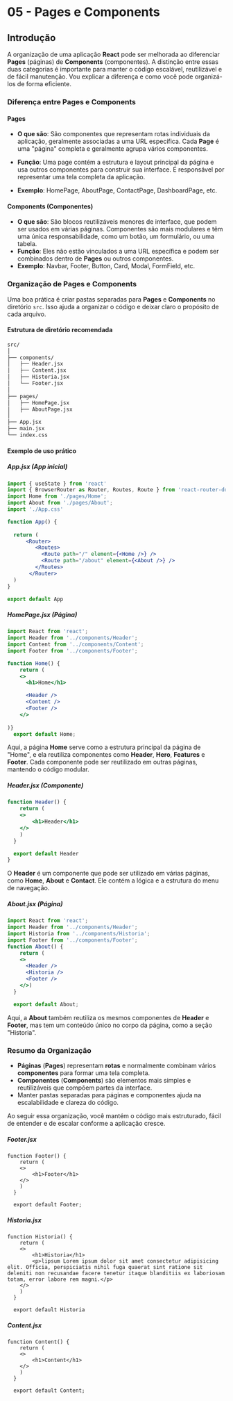 # 05 - Pages e Components

## Introdução

A organização de uma aplicação **React** pode ser melhorada ao diferenciar **Pages** (páginas) de **Components** (componentes). A distinção entre essas duas categorias é importante para manter o código escalável, reutilizável e de fácil manutenção. Vou explicar a diferença e como você pode organizá-los de forma eficiente.

### Diferença entre **Pages** e **Components**

#### **Pages**

- **O que são**: São componentes que representam rotas individuais da aplicação, geralmente associadas a uma URL específica. Cada **Page** é uma "página" completa e geralmente agrupa vários componentes.

- **Função**: Uma page contém a estrutura e layout principal da página e usa outros componentes para construir sua interface. É responsável por representar uma tela completa da aplicação.
- **Exemplo**: HomePage, AboutPage, ContactPage, DashboardPage, etc.

#### **Components (Componentes)**

- **O que são**: São blocos reutilizáveis menores de interface, que podem ser usados em várias páginas. Componentes são mais modulares e têm uma única responsabilidade, como um botão, um formulário, ou uma tabela.
- **Função**: Eles não estão vinculados a uma URL específica e podem ser combinados dentro de **Pages** ou outros componentes.
- **Exemplo**: Navbar, Footer, Button, Card, Modal, FormField, etc.

### Organização de **Pages** e **Components**

Uma boa prática é criar pastas separadas para **Pages** e **Components** no diretório `src`. Isso ajuda a organizar o código e deixar claro o propósito de cada arquivo.

#### Estrutura de diretório recomendada

```bash
src/
│
├── components/
│   ├── Header.jsx
│   ├── Content.jsx
│   ├── Historia.jsx
│   └── Footer.jsx
│
├── pages/
│   ├── HomePage.jsx
│   ├── AboutPage.jsx
│
├── App.jsx
├── main.jsx
└── index.css
```

#### Exemplo de uso prático

##### **App.jsx** (App inicial)
```jsx
import { useState } from 'react'
import { BrowserRouter as Router, Routes, Route } from 'react-router-dom';
import Home from './pages/Home';
import About from './pages/About';
import './App.css'

function App() {
  
  return (
      <Router>
         <Routes>
           <Route path="/" element={<Home />} />
           <Route path="/about" element={<About />} />
         </Routes>
       </Router>
  )
}

export default App
```

##### **HomePage.jsx** (Página)

```jsx
import React from 'react';
import Header from '../components/Header';
import Content from '../components/Content';
import Footer from '../components/Footer';

function Home() {
    return ( 
    <>
      <h1>Home</h1>

      <Header />
      <Content />
      <Footer />
    </>
 
)}
  export default Home;
```

Aqui, a página **Home** serve como a estrutura principal da página de "Home", e ela reutiliza componentes como **Header**, **Hero**, **Features** e **Footer**. Cada componente pode ser reutilizado em outras páginas, mantendo o código modular.

##### **Header.jsx** (Componente)

```jsx
function Header() {
    return (
    <>
        <h1>Header</h1>
    </>
    )
  }

  export default Header
}
```

O **Header** é um componente que pode ser utilizado em várias páginas, como **Home**, **About** e **Contact**. Ele contém a lógica e a estrutura do menu de navegação.

##### **About.jsx** (Página)

```jsx
import React from 'react';
import Header from '../components/Header';
import Historia from '../components/Historia';
import Footer from '../components/Footer';
function About() {
    return (
    <>
      <Header />
      <Historia />
      <Footer />
    </>)
  }

  export default About;
```

Aqui, a **About** também reutiliza os mesmos componentes de **Header** e **Footer**, mas tem um conteúdo único no corpo da página, como a seção "Historia".

### Resumo da Organização

- **Páginas** (**Pages**) representam **rotas** e normalmente combinam vários **componentes** para formar uma tela completa.
- **Componentes** (**Components**) são elementos mais simples e reutilizáveis que compõem partes da interface.
- Manter pastas separadas para páginas e componentes ajuda na escalabilidade e clareza do código.

Ao seguir essa organização, você mantém o código mais estruturado, fácil de entender e de escalar conforme a aplicação cresce.

##### **Footer.jsx** 
```
function Footer() {
    return (
    <>
        <h1>Footer</h1>
    </>
    )
  }

  export default Footer;
```

##### **Historia.jsx**

```	
function Historia() {
    return (
    <>
        <h1>Historia</h1>
        <p>lipsum Lorem ipsum dolor sit amet consectetur adipisicing elit. Officia, perspiciatis nihil fuga quaerat sint ratione sit deleniti non recusandae facere tenetur itaque blanditiis ex laboriosam totam, error labore rem magni.</p>
    </>
    )
  }

  export default Historia
```	

##### **Content.jsx**
```	
function Content() {
    return (
    <>
        <h1>Content</h1>
    </>
    )
  }

  export default Content;
``` 